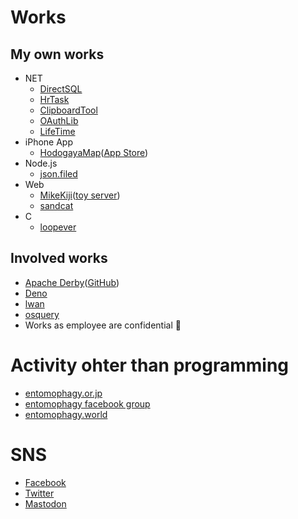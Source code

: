 # Works
## My own works
* NET
  * [DirectSQL](https://github.com/DirectSQL/DirectSQL)
  * [HrTask](https://github.com/DirectSQL/HrTask)
  * [ClipboardTool](https://github.com/7k8m/ClipboardTool)
  * [OAuthLib](https://github.com/7k8m/OAuthLib)
  * [LifeTime](https://github.com/7k8m/LifeTime)
* iPhone App
  * [HodogayaMap](https://www.facebook.com/hodomap/)([App Store](https://apps.apple.com/jp/app/保土ケ谷歴史歩き/id720126011))
* Node.js
  * [json.filed](https://github.com/7k8m/json.filed)
* Web
  * [MikeKiji](https://github.com/7k8m/mikekiji)([toy server](http://toy.7k8m.com/mikekiji_pict/))
  * [sandcat](https://github.com/7k8m/sandcat)
* C
  * [loopever](https://github.com/7k8m/loopever)

## Involved works
* [Apache Derby](http://db.apache.org/derby/)([GitHub](https://github.com/apache/derby))
* [Deno](https://github.com/denoland/deno)
* [lwan](https://github.com/lpereira/lwan)
* [osquery](https://github.com/osquery/osquery)
* Works as employee are confidential 🙊

# Activity ohter than programming
* [entomophagy.or.jp](https://www.entomophagy.or.jp/)
* [entomophagy facebook group](https://www.facebook.com/groups/entomophagy)
* [entomophagy.world](https://entomophagy.world)

# SNS
* [Facebook](https://www.facebook.com/Tomohito.Nakayama)
* [Twitter](https://twitter.com/7k8m)
* [Mastodon](https://entomophagy.world/@7k8m)
